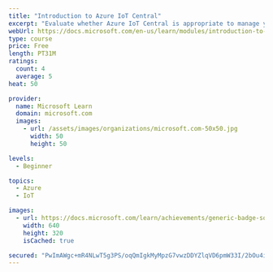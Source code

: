 ```yaml
---
title: "Introduction to Azure IoT Central"
excerpt: "Evaluate whether Azure IoT Central is appropriate to manage your IoT devices."
webUrl: https://docs.microsoft.com/en-us/learn/modules/introduction-to-azure-iot-central/
type: course
price: Free
length: PT31M
ratings:
  count: 4
  average: 5
heat: 50

provider:
  name: Microsoft Learn
  domain: microsoft.com
  images:
    - url: /assets/images/organizations/microsoft.com-50x50.jpg
      width: 50
      height: 50

levels:
  - Beginner

topics:
  - Azure
  - IoT

images:
  - url: https://docs.microsoft.com/learn/achievements/generic-badge-social.png
    width: 640
    height: 320
    isCached: true

secured: "PwImAWgc+mR4NLwT5g3PS/oqQmIgkMyMpzG7vwzDDYZlqVD6pmW33I/2bOu4iDGghuPTxnUrHxs1ULlA/YEt+YFWCNqG4d0PRi1GYbSHDlmMFKY5pgm95u0HfZ6sU8Hu1g8hET1FbbtDkxptizoOoaP+JX/an2rd8j0/DkGVtGC7Q82EoonMqfK2DcUXsadNmGwf7UndD8s97JRnaWfEvnYtJtqTP9T87NZVAgw4vmktoGB/5fgVkE0amhB8ziy9wsxfuMS7V71rXGJDs3ILK+pBomLIxnRBk2ec1j4X2QvwmnvD2x2VeO7SrtACMz/oT9iqq2/SYMDT/2nzIZBTG0OOD3hRznIOlU6L2eLhC6hwM1kiNO8cS63OgSRMhhW0waVwUqdIjM/dzAQGmhXm9dOCoEXJBKzREetZKaMqNOw=;TuvC5Vz0QNXlHd+XtQ13Cg=="
---
```


